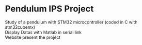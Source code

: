 # Pendulum IPS Project

Study of a pendulum with STM32 microcontroller (coded in C with stm32cubemx)
<br/>Display Datas with Matlab in serial link
</br>Website present the project


